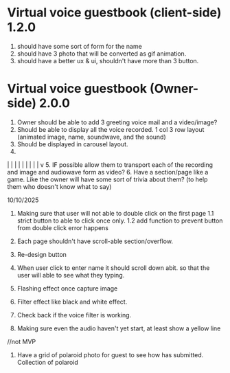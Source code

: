 # Virtual voice guestbook (client-side) 1.2.0
1. should have some sort of form for the name 
2. should have 3 photo that will be converted as gif animation. 
3. should have a better ux & ui, shouldn't have more than 3 button. 

# Virtual voice guestbook (Owner-side) 2.0.0
1. Owner should be able to add 3 greeting voice mail and a video/image? 
2. Should be able to display all the voice recorded. 1 col 3 row layout (animated image, name, soundwave, and the sound)
3. Should be displayed in carousel layout. 
4. 

|
|
|
|
|
|
|
|
|
v
5. IF possible allow them to transport each of the recording and image and audiowave form as video?
6. Have a section/page like a game. Like the owner will have some sort of trivia about them? (to help them who doesn't know what to say)     




10/10/2025
1. Making sure that user will not able to double click on the first page
    1.1 strict button to able to click once only. 
    1.2 add function to prevent button from double click error happens

2. Each page shouldn't have scroll-able section/overflow. 
3. Re-design button
4. When user click to enter name it should scroll down abit. so that the user will able to see what they typing. 
5. Flashing effect once capture image
6. Filter effect like black and white effect. 
7. Check back if the voice filter is working. 
8. Making sure even the audio haven't yet start, at least show a yellow line

//not MVP
1. Have a grid of polaroid photo for guest to see how has submitted. Collection of polaroid
